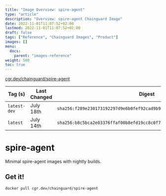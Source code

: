 ```yaml
---
title: "Image Overview: spire-agent"
type: "article"
description: "Overview: spire-agent Chainguard Image"
date: 2022-11-01T11:07:52+02:00
lastmod: 2022-11-01T11:07:52+02:00
draft: false
tags: ["Reference", "Chainguard Images", "Product"]
images: []
menu:
  docs:
    parent: "images-reference"
weight: 500
toc: true
---
```


[cgr.dev/chainguard/spire-agent](https://github.com/chainguard-images/images/tree/main/images/spire-agent)

| Tag (s)       | Last Changed | Digest                                                                    |
|---------------|--------------|---------------------------------------------------------------------------|
|  `latest-dev` | July 18th    | `sha256:f289e230173192297d9e6b0fef92cad9b993c539a07ebe2d688ce56334d10b5e` |
|  `latest`     | July 14th    | `sha256:b8c5bca2e03376ffaf00b8efd19cc8c0f707ea9aa9764be5894c5e8c7e6539e2` |

# spire-agent

Minimal spire-agent images with nightly builds.

## Get it!

```shell
docker pull cgr.dev/chainguard/spire-agent
```
